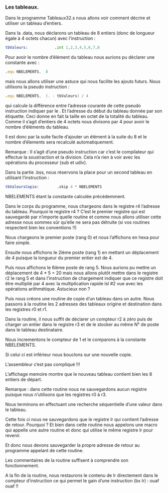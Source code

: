 ### Les tableaux.
Dans le programme Tableaux32.s nous allons voir comment décrire et utiliser un tableau d’entiers.

Dans la .data, nous déclarons un tableau de 8 entiers (donc de longueur égale à 4 octets chacun) avec l’instruction :
```asm
tbValeurs:            .int 1,2,3,4,5,6,7,8
```
Pour avoir le nombre d’élément du tableau nous aurions pu déclarer une constante avec :
```asm
.equ NBELEMENTS,  8
```
mais nous allons utiliser une astuce qui nous facilite les ajouts futurs. Nous utilisons la pseudo instruction :
```asm
.equ NBELEMENTS,  (. - tbValeurs) / 4
```
qui calcule la différence entre l’adresse courante de cette pseudo instruction indiquer par le . Et l’adresse du début du tableau  donnée par son étiquette. Ceci donne en fait la taille en octet de la totalité du tableau. Comme il s’agit d’entiers de 4 octets nous divisons par 4 pour avoir le nombre d’éléments du tableau.

Il est donc par la suite facile d’ajouter un élément à la suite du 8 et le nombre d’élements sera recalculé automatiquement.

Remarque : Il s’agit d’une pseudo instruction car c’est le compilateur qui effectue la soustraction et la division. Cela n’a rien à voir avec les opérations du processeur (sub et udiv).

Dans la partie .bss, nous réservons la place pour un second tableau en utilisant l’instruction :
```asm
tbValeursCopie:        .skip 4 * NBELEMENTS
```
NBELEMENTS étant la constante calculée précédemment.
 
Dans le corps du programme, nous chargeons dans le registre r4 l’adresse du tableau. Pourquoi le registre r4 ? C’est le premier registre qui est sauvegardé par n’importe quelle routine et comme nous allons utiliser cette adresse nous sommes sûr qu’elle ne sera pas détruite (si vos routines respectent bien les conventions !!)

Nous chargeons le premier poste (rang 0) et nous l’affichons en hexa pour faire simple.

Ensuite nous affichons le 2ième poste (rang 1) en mettant un déplacement de 4 puisque la longueur du premier entier est de 4.

Puis nous affichons le 6ième poste de rang 5. Nous aurions pu mettre un déplacement de 4 * 5 = 20 mais nous allons plutôt mettre dans le registre r2 le rang 5 et dans l’instruction de chargement indiquer que ce registre doit être multiplié par 4 avec la multiplication rapide lsl #2 vue avec les opérations arithmétique. Astucieux non ?

Puis nous créons une routine de copie d’un tableau dans un autre. Nous passons à la routine les 2 adresses des tableaux origine et destination dans les registres r0 et r1.

Dans la routine, il nous suffit de déclarer un compteur r2 à zéro puis de charger un entier dans le registre r3 et de le stocker au même N° de poste dans le tableau destinataire.

Nous incrementons le compteur de 1 et le comparons à la constante NBELEMENTS. 

Si celui ci est inférieur nous bouclons sur une nouvelle copie.

L’assembleur c’est pas compliqué !!!

L’affichage memoire montre que le nouveau tableau contient bien les 8 entiers de départ.

Remarque : dans cette routine nous ne sauvegardons aucun registre puisque nous n’utilisons que les
 registres r0 à r3.

Nous terminons en effectuant une recherche séquentielle d’une valeur dans le tableau.

Cette fois ci nous ne sauvegardons que le registre lr qui contient l’adresse de retour. Pourquoi ? Et bien dans cette routine nous appelons une macro qui appelle une autre routine et donc qui utilise le même registre lr pour revenir.

Et donc nous devons sauvegarder la propre adresse de retour au programme appelant de cette routine.

Les commentaires de la routine suffisent à comprendre son fonctionnement.

A la fin de la routine, nous restaurons le contenu de lr directement dans le compteur d’instruction ce qui permet le gain d’une instruction (bx lr) : ouaf ouaf !!
